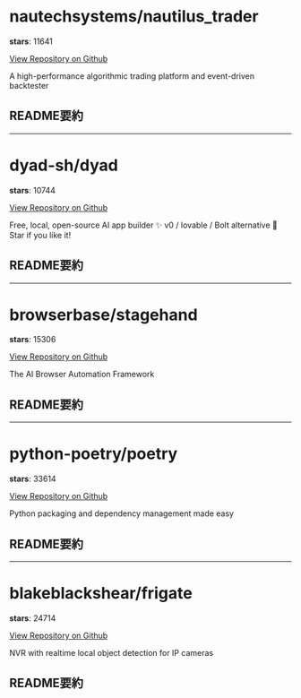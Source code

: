 
# nautechsystems/nautilus_trader

**stars**: 11641

[View Repository on Github](https://github.com/nautechsystems/nautilus_trader)

A high-performance algorithmic trading platform and event-driven backtester

## README要約


---

# dyad-sh/dyad

**stars**: 10744

[View Repository on Github](https://github.com/dyad-sh/dyad)

Free, local, open-source AI app builder ✨ v0 / lovable / Bolt alternative 🌟 Star if you like it!

## README要約


---

# browserbase/stagehand

**stars**: 15306

[View Repository on Github](https://github.com/browserbase/stagehand)

The AI Browser Automation Framework

## README要約


---

# python-poetry/poetry

**stars**: 33614

[View Repository on Github](https://github.com/python-poetry/poetry)

Python packaging and dependency management made easy

## README要約


---

# blakeblackshear/frigate

**stars**: 24714

[View Repository on Github](https://github.com/blakeblackshear/frigate)

NVR with realtime local object detection for IP cameras

## README要約

